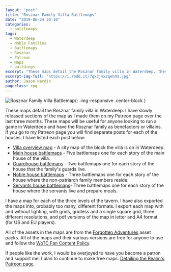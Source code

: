 ```yaml
---
layout: "post"
title: "Rosznar Family Villa Battlemaps"
date: "2019-06-24 20:10"
categories:
  - battlemaps
tags:
  - Waterdeep
  - Noble Families
  - Battlemaps
  - Rosznar
  - Patreon
  - Maps
  - buildings
excerpt: "These maps detail the Rosznar family villa in Waterdeep. These maps will be useful for anyone looking to run a game in Waterdeep and have the Rosznar family as benefactors or villains. If you go to my Patreon page you will find separate posts for each of the houses."
excerpt-img-full: "https://i.redd.it/7qx2jvxzqeh41.jpg"
author: Jason Hardin
pageclass: rpg
---
```

![Rosznar Family Villa Battlemap](https://i.redd.it/7qx2jvxzqeh41.jpg){: .img-responsive  .center-block }

These maps detail the Rosznar family villa in Waterdeep. I have slowly released sections of the map as I made them on my Patreon page over the last three months. These maps will be useful for anyone looking to run a game in Waterdeep and have the Rosznar family as benefactors or villains. If you go to my Patreon page you will find separate posts for each of the houses. I have listed each post below:

- [Villa overview map](https://www.patreon.com/posts/rosznar-family-31853675) - A city map of the block the villa is on in Waterdeep.
- [Main house battlemaps](https://www.patreon.com/posts/rosznar-family-31673543) - Five battlemaps one for each story of the main house of the villa.
- [Guardhouse battlemaps](https://www.patreon.com/posts/rosznar-villa-in-32761418) - Two battlemaps one for each story of the house that the family's guards live.
- [Noble house battlemaps](https://www.patreon.com/posts/rosznar-villa-33923534) - Three battlemaps one for each story of the house where the non-patriarch family members reside.
- [Servants house battlemaps](https://www.patreon.com/posts/34087945)- Three battlemaps one for each story of the house where the servants live and prepare meals.

I have a map for each of the three levels of the tavern. I have also exported the maps into, probably too many, different formats. I export each map with and without lighting, with grids, gridless and a single square grid, three different resolutions, and pdf versions of the map in letter and A4 format (for US and EU players).

All of the assets in the maps are from the [Forgotten Adventures](https://www.patreon.com/forgottenadventures/) asset packs. All of the maps and their various versions are free for anyone to use and follow the [WoTC Fan Content Policy](https://company.wizards.com/fancontentpolicy).

If people like the work, I would be overjoyed to have you become a patron and support me. I plan to continue to make free maps. [Detailing the Realm's Patreon page](https://www.patreon.com/detailingtherealm).